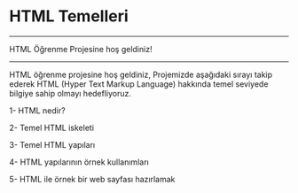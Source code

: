 # HTML Temelleri

************************************
HTML Öğrenme Projesine hoş geldiniz!
************************************

HTML öğrenme projesine hoş geldiniz,
Projemizde aşağıdaki sırayı takip ederek HTML (Hyper Text Markup Language) hakkında temel seviyede bilgiye sahip olmayı hedefliyoruz.

1- HTML nedir?

2- Temel HTML iskeleti

3- Temel HTML yapıları

4- HTML yapılarının örnek kullanımları

5- HTML ile örnek bir web sayfası hazırlamak

